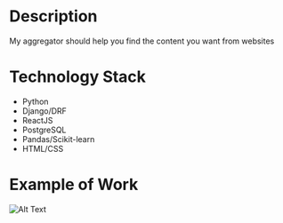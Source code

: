 # Description

My aggregator should help you find the content you want from websites


# Technology Stack

* Python
* Django/DRF
* ReactJS
* PostgreSQL
* Pandas/Scikit-learn
* HTML/CSS



# Example of Work

![Alt Text](https://media.giphy.com/media/6cpwY6Qu6yJ3CFVXGM/giphy.gif?cid=790b7611a9ec7af0c9ec0b35cd517c76151b6ed37d97d610&rid=giphy.gif&ct=g)

